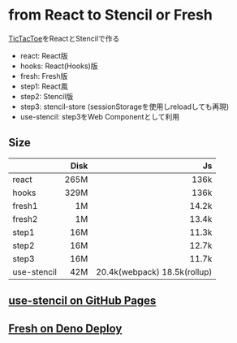 # from React to Stencil or Fresh

[TicTacToe](https://reactjs.org/tutorial/tutorial.html)をReactとStencilで作る

- react: React版
- hooks: React(Hooks)版
- fresh: Fresh版
- step1: React風
- step2: Stencil版
- step3: stencil-store (sessionStorageを使用しreloadしても再現)
- use-stencil: step3をWeb Componentとして利用


## Size

|       | Disk |    Js |
|:------|-----:|------:|
| react | 265M |  136k |
| hooks | 329M |  136k |
| fresh1 |  1M | 14.2k |
| fresh2 |  1M | 13.4k |
| step1 |  16M | 11.3k |
| step2 |  16M | 12.7k |
| step3 |  16M | 11.7k |
| use-stencil |  42M | 20.4k(webpack) 18.5k(rollup) |


## [use-stencil on GitHub Pages](https://shingo1551.github.io/TicTocToe/)
## [Fresh on Deno Deploy](https://tictoctoe.deno.dev/)
